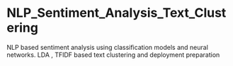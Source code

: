 # NLP_Sentiment_Analysis_Text_Clustering
NLP based sentiment analysis using classification models and neural networks. LDA , TFIDF based text clustering and deployment preparation
